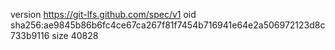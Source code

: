 version https://git-lfs.github.com/spec/v1
oid sha256:ae9845b86b6fc4ce67ca267f81f7454b716941e64e2a506972123d8c733b9116
size 40828
